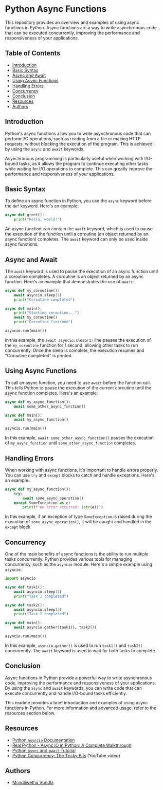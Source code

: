 # Python Async Functions

This repository provides an overview and examples of using async functions in Python. Async functions are a way to write asynchronous code that can be executed concurrently, improving the performance and responsiveness of your applications.

## Table of Contents

- [Introduction](#introduction)
- [Basic Syntax](#basic-syntax)
- [Async and Await](#async-and-await)
- [Using Async Functions](#using-async-functions)
- [Handling Errors](#handling-errors)
- [Concurrency](#concurrency)
- [Conclusion](#conclusion)
- [Resources](#resources)
- [Authors](#authors)

## Introduction

Python's async functions allow you to write asynchronous code that can perform I/O operations, such as reading from a file or making HTTP requests, without blocking the execution of the program. This is achieved by using the `async` and `await` keywords.

Asynchronous programming is particularly useful when working with I/O-bound tasks, as it allows the program to continue executing other tasks while waiting for I/O operations to complete. This can greatly improve the performance and responsiveness of your applications.

## Basic Syntax

To define an async function in Python, you use the `async` keyword before the `def` keyword. Here's an example:

```python
async def greet():
    print("Hello, world!")
```

An async function can contain the `await` keyword, which is used to pause the execution of the function until a coroutine (an object returned by an async function) completes. The `await` keyword can only be used inside async functions.

## Async and Await

The `await` keyword is used to pause the execution of an async function until a coroutine completes. A coroutine is an object returned by an async function. Here's an example that demonstrates the use of `await`:

```python
async def my_coroutine():
    await asyncio.sleep(1)
    print("Coroutine completed")

async def main():
    print("Starting coroutine...")
    await my_coroutine()
    print("Coroutine finished")

asyncio.run(main())
```

In this example, the `await asyncio.sleep(1)` line pauses the execution of the `my_coroutine` function for 1 second, allowing other tasks to run concurrently. Once the sleep is complete, the execution resumes and "Coroutine completed" is printed.

## Using Async Functions

To call an async function, you need to use `await` before the function call. This tells Python to pause the execution of the current coroutine until the async function completes. Here's an example:

```python
async def my_async_function():
    await some_other_async_function()

async def main():
    await my_async_function()

asyncio.run(main())
```

In this example, `await some_other_async_function()` pauses the execution of `my_async_function` until `some_other_async_function` completes.

## Handling Errors

When working with async functions, it's important to handle errors properly. You can use `try` and `except` blocks to catch and handle exceptions. Here's an example:

```python
async def my_async_function():
    try:
        await some_async_operation()
    except SomeException as e:
        print(f"An error occurred: {str(e)}")
```

In this example, if an exception of type `SomeException` is raised during the execution of `some_async_operation()`, it will be caught and handled in the `except` block.

## Concurrency

One of the main benefits of async functions is the ability to run multiple tasks concurrently. Python provides various tools for managing concurrency, such as the `asyncio` module. Here's a simple example using `asyncio`:

```python
import asyncio

async def task1():
    await asyncio.sleep(1)
    print("Task 1 completed")

async def task2():
    await asyncio.sleep(2)
    print("Task 2 completed")

async def main():
    await asyncio.gather(task1(), task2())

asyncio.run(main())
```

In this example, `asyncio.gather()` is used to run `task1()` and `task2()` concurrently. The `await` keyword is used to wait for both tasks to complete.

## Conclusion

Async functions in Python provide a powerful way to write asynchronous code, improving the performance and responsiveness of your applications. By using the `async` and `await` keywords, you can write code that can execute concurrently and handle I/O-bound tasks efficiently.

This readme provides a brief introduction and examples of using async functions in Python. For more information and advanced usage, refer to the resources section below.

## Resources

- [Python `asyncio` Documentation](https://docs.python.org/3/library/asyncio.html)
- [Real Python - Async IO in Python: A Complete Walkthrough](https://realpython.com/async-io-python/)
- [Python `async` and `await` Tutorial](https://www.tutorialsteacher.com/python/python-async-await)
- [Python Concurrency: The Tricky Bits](https://www.youtube.com/watch?v=2ZFFv-w2DOU) (YouTube video)

## Authors

- [Mondliwethu Vundla](https://www.github.com/mondlivundla)
